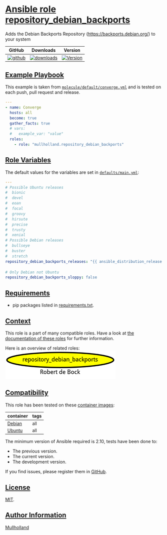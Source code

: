# [Ansible role repository_debian_backports](#repository_debian_backports)

Adds the Debian Backports Repository (https://backports.debian.org/) to your system

|GitHub|Downloads|Version|
|------|---------|-------|
|[![github](https://github.com/mullholland/ansible-role-repository_debian_backports/actions/workflows/molecule.yml/badge.svg)](https://github.com/mullholland/ansible-role-repository_debian_backports/actions/workflows/molecule.yml)|[![downloads](https://img.shields.io/ansible/role/d/mullholland/repository_debian_backports)](https://galaxy.ansible.com/mullholland/repository_debian_backports)|[![Version](https://img.shields.io/github/release/mullholland/ansible-role-repository_debian_backports.svg)](https://github.com/mullholland/ansible-role-repository_debian_backports/releases/)|
## [Example Playbook](#example-playbook)

This example is taken from [`molecule/default/converge.yml`](https://github.com/mullholland/ansible-role-repository_debian_backports/blob/master/molecule/default/converge.yml) and is tested on each push, pull request and release.

```yaml
---
- name: Converge
  hosts: all
  become: true
  gather_facts: true
  # vars:
  #   example_var: "value"
  roles:
    - role: "mullholland.repository_debian_backports"
```



## [Role Variables](#role-variables)

The default values for the variables are set in [`defaults/main.yml`](https://github.com/mullholland/ansible-role-repository_debian_backports/blob/master/defaults/main.yml):

```yaml
---
# Possible Ubuntu releases
#  bionic
#  devel
#  eoan
#  focal
#  groovy
#  hirsute
#  precise
#  trusty
#  xenial
# Possible Debian releases
#  bullseye
#  buster
#  stretch
repository_debian_backports_releases: "{{ ansible_distribution_release }}"

# Only Debian not Ubuntu
repository_debian_backports_sloppy: false
```

## [Requirements](#requirements)

- pip packages listed in [requirements.txt](https://github.com/mullholland/ansible-role-repository_debian_backports/blob/master/requirements.txt).


## [Context](#context)

This role is a part of many compatible roles. Have a look at [the documentation of these roles](https://mullholland.net) for further information.

Here is an overview of related roles:
![dependencies](https://raw.githubusercontent.com/mullholland/ansible-role-repository_debian_backports/png/requirements.png "Dependencies")

## [Compatibility](#compatibility)

This role has been tested on these [container images](https://hub.docker.com/u/mullholland):

|container|tags|
|---------|----|
|[Debian](https://hub.docker.com/r/mullholland/debian)|all|
|[Ubuntu](https://hub.docker.com/r/mullholland/ubuntu)|all|

The minimum version of Ansible required is 2.10, tests have been done to:

- The previous version.
- The current version.
- The development version.

If you find issues, please register them in [GitHub](https://github.com/mullholland/ansible-role-repository_debian_backports/issues).

## [License](#license)

[MIT](https://github.com/mullholland/ansible-role-repository_debian_backports/blob/master/LICENSE).

## [Author Information](#author-information)

[Mullholland](https://mullholland.net)
